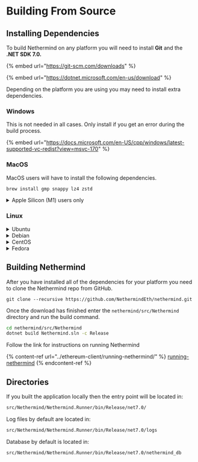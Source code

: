 # Building From Source

## Installing Dependencies

To build Nethermind on any platform you will need to install **Git** and the **.NET SDK 7.0.**

{% embed url="https://git-scm.com/downloads" %}

{% embed url="https://dotnet.microsoft.com/en-us/download" %}

Depending on the platform you are using you may need to install extra dependencies.

### Windows

This is not needed in all cases. Only install if you get an error during the build process.

{% embed url="https://docs.microsoft.com/en-US/cpp/windows/latest-supported-vc-redist?view=msvc-170" %}

### MacOS

MacOS users will have to install the following dependencies.

```bash
brew install gmp snappy lz4 zstd
```

<details>

<summary>Apple Silicon (M1) users only</summary>

You will need to create symlink for homebrew dependencies.

```bash
sudo ln -s find /opt/homebrew/Cellar/snappy -name "libsnappy.dylib" /usr/local/lib/libsnappy.dylib
```

</details>

### Linux

<details>

<summary>Ubuntu</summary>

## amd64

```
sudo apt-get install libsnappy-dev libc6-dev libc6
```

## arm64/aarch64

```
sudo apt-get install libsnappy-dev libc6-dev libc6 libgflags-dev
```

</details>

<details>

<summary>Debian</summary>

```
sudo apt-get install libsnappy-dev libc6-dev libc6
```

</details>

<details>

<summary>CentOS</summary>

```
sudo yum install -y glibc-devel bzip2-devel libzstd
```

#### Link Libraries

```
sudo ln -s `find /usr/lib64/ -type f -name "libbz2.so.1*"` /usr/lib64/libbz2.so.1.0 && \
```

</details>

<details>

<summary>Fedora</summary>

```
sudo yum install -y glibc-devel snappy libzstd
```

#### Link Libraires

```
sudo ln -s `find /usr/lib64/ -type f -name "libbz2.so.1*"` /usr/lib64/libbz2.so.1.0 && \
```



</details>

## Building Nethermind

After you have installed all of the dependencies for your platform you need to clone the Nethermind repo from GitHub.

```
git clone --recursive https://github.com/NethermindEth/nethermind.git
```

Once the download has finished enter the `nethermind/src/Nethermind` directory and run the build command.

```bash
cd nethermind/src/Nethermind
dotnet build Nethermind.sln -c Release
```

Follow the link for instructions on running Nethermind

{% content-ref url="../ethereum-client/running-nethermind/" %}
[running-nethermind](../ethereum-client/running-nethermind/)
{% endcontent-ref %}

## Directories

If you built the application locally then the entry point will be located in:

```bash
src/Nethermind/Nethermind.Runner/bin/Release/net7.0/
```

Log files by default are located in:

```bash
src/Nethermind/Nethermind.Runner/bin/Release/net7.0/logs
```

Database by default is located in:

```bash
src/Nethermind/Nethermind.Runner/bin/Release/net7.0/nethermind_db
```
